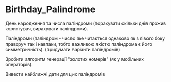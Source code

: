 # Birthday_Palindrome

День народження та числа паліндроми (порахувати скільки днів прожив користувач, вирахувати паліндроми).

Паліндроми (паліндром - число яке читається однаково як з лівого боку праворуч так і навпаки, тобто важливою якістю паліндрома є його симметричність).
(придумати варіанти паліндромів)

Зробити алгоритм генерації "золотих номерів" (як у мобільних операторів).

Вивести найближчі дати для цих паліндромів
